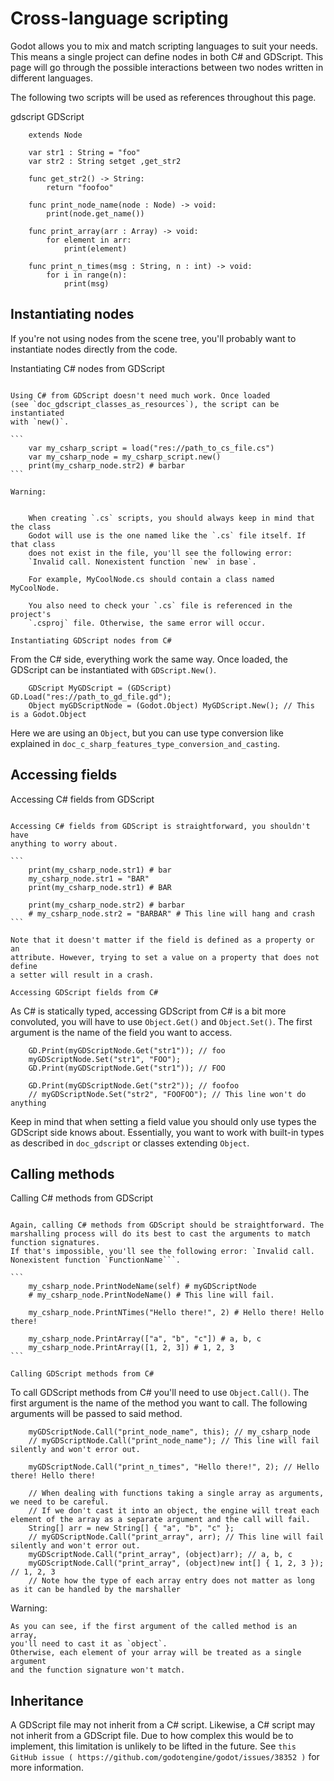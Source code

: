 

Cross-language scripting
========================

Godot allows you to mix and match scripting languages to suit your needs.
This means a single project can define nodes in both C# and GDScript.
This page will go through the possible interactions between two nodes written
in different languages.

The following two scripts will be used as references throughout this page.

gdscript GDScript

```
    extends Node

    var str1 : String = "foo"
    var str2 : String setget ,get_str2

    func get_str2() -> String:
        return "foofoo"

    func print_node_name(node : Node) -> void:
        print(node.get_name())

    func print_array(arr : Array) -> void:
        for element in arr:
            print(element)

    func print_n_times(msg : String, n : int) -> void:
        for i in range(n):
            print(msg)
```

Instantiating nodes
-------------------

If you're not using nodes from the scene tree, you'll probably want to
instantiate nodes directly from the code.

Instantiating C# nodes from GDScript
~~~~~~~~~~~~~~~~~~~~~~~~~~~~~~~~~~~~

Using C# from GDScript doesn't need much work. Once loaded
(see `doc_gdscript_classes_as_resources`), the script can be instantiated
with `new()`.

```
    var my_csharp_script = load("res://path_to_cs_file.cs")
    var my_csharp_node = my_csharp_script.new()
    print(my_csharp_node.str2) # barbar
```

Warning:


    When creating `.cs` scripts, you should always keep in mind that the class
    Godot will use is the one named like the `.cs` file itself. If that class
    does not exist in the file, you'll see the following error:
    `Invalid call. Nonexistent function `new` in base`.

    For example, MyCoolNode.cs should contain a class named MyCoolNode.

    You also need to check your `.cs` file is referenced in the project's
    `.csproj` file. Otherwise, the same error will occur.

Instantiating GDScript nodes from C#
~~~~~~~~~~~~~~~~~~~~~~~~~~~~~~~~~~~~

From the C# side, everything work the same way. Once loaded, the GDScript can
be instantiated with `GDScript.New()`.

```
    GDScript MyGDScript = (GDScript) GD.Load("res://path_to_gd_file.gd");
    Object myGDScriptNode = (Godot.Object) MyGDScript.New(); // This is a Godot.Object
```

Here we are using an `Object`, but you can use type conversion like
explained in `doc_c_sharp_features_type_conversion_and_casting`.

Accessing fields
----------------

Accessing C# fields from GDScript
~~~~~~~~~~~~~~~~~~~~~~~~~~~~~~~~~

Accessing C# fields from GDScript is straightforward, you shouldn't have
anything to worry about.

```
    print(my_csharp_node.str1) # bar
    my_csharp_node.str1 = "BAR"
    print(my_csharp_node.str1) # BAR

    print(my_csharp_node.str2) # barbar
    # my_csharp_node.str2 = "BARBAR" # This line will hang and crash
```

Note that it doesn't matter if the field is defined as a property or an
attribute. However, trying to set a value on a property that does not define
a setter will result in a crash.

Accessing GDScript fields from C#
~~~~~~~~~~~~~~~~~~~~~~~~~~~~~~~~~

As C# is statically typed, accessing GDScript from C# is a bit more
convoluted, you will have to use `Object.Get()`
and `Object.Set()`. The first argument is the name of the field you want to access.

```
    GD.Print(myGDScriptNode.Get("str1")); // foo
    myGDScriptNode.Set("str1", "FOO");
    GD.Print(myGDScriptNode.Get("str1")); // FOO

    GD.Print(myGDScriptNode.Get("str2")); // foofoo
    // myGDScriptNode.Set("str2", "FOOFOO"); // This line won't do anything
```

Keep in mind that when setting a field value you should only use types the
GDScript side knows about.
Essentially, you want to work with built-in types as described in `doc_gdscript` or classes extending `Object`.

Calling methods
---------------

Calling C# methods from GDScript
~~~~~~~~~~~~~~~~~~~~~~~~~~~~~~~~

Again, calling C# methods from GDScript should be straightforward. The
marshalling process will do its best to cast the arguments to match
function signatures.
If that's impossible, you'll see the following error: `Invalid call. Nonexistent function `FunctionName```.

```
    my_csharp_node.PrintNodeName(self) # myGDScriptNode
    # my_csharp_node.PrintNodeName() # This line will fail.

    my_csharp_node.PrintNTimes("Hello there!", 2) # Hello there! Hello there!

    my_csharp_node.PrintArray(["a", "b", "c"]) # a, b, c
    my_csharp_node.PrintArray([1, 2, 3]) # 1, 2, 3
```

Calling GDScript methods from C#
~~~~~~~~~~~~~~~~~~~~~~~~~~~~~~~~

To call GDScript methods from C# you'll need to use
`Object.Call()`. The first argument is the
name of the method you want to call. The following arguments will be passed
to said method.

```
    myGDScriptNode.Call("print_node_name", this); // my_csharp_node
    // myGDScriptNode.Call("print_node_name"); // This line will fail silently and won't error out.

    myGDScriptNode.Call("print_n_times", "Hello there!", 2); // Hello there! Hello there!

    // When dealing with functions taking a single array as arguments, we need to be careful.
    // If we don't cast it into an object, the engine will treat each element of the array as a separate argument and the call will fail.
    String[] arr = new String[] { "a", "b", "c" };
    // myGDScriptNode.Call("print_array", arr); // This line will fail silently and won't error out.
    myGDScriptNode.Call("print_array", (object)arr); // a, b, c
    myGDScriptNode.Call("print_array", (object)new int[] { 1, 2, 3 }); // 1, 2, 3
    // Note how the type of each array entry does not matter as long as it can be handled by the marshaller
```

Warning:


    As you can see, if the first argument of the called method is an array,
    you'll need to cast it as `object`.
    Otherwise, each element of your array will be treated as a single argument
    and the function signature won't match.

Inheritance
-----------

A GDScript file may not inherit from a C# script. Likewise, a C# script may not
inherit from a GDScript file. Due to how complex this would be to implement,
this limitation is unlikely to be lifted in the future. See
`this GitHub issue ( https://github.com/godotengine/godot/issues/38352 )`
for more information.
